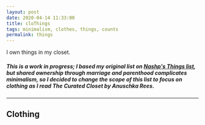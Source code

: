 ```yaml
---
layout: post
date: 2020-04-14 11:33:00
title: cloThings
tags: minimalism, clothes, things, counts
permalink: things
---
```


<div class="stacked">
	<p>I own <span id='noThings'></span> things in my closet.</p>
</div>

##### *This is a work in progress*; I based my original list on [Nashp's Things list](https://nashp.com/things), but shared ownership through marriage and parenthood complicates minimalism, so I decided to change the scope of this list to focus on clothing as I read The Curated Closet by Anuschka Rees.

---- 

## Clothing

<ul id="clothes"></ul>

<script type='text/javascript'>

	var clothes = [
		"5 shoes",
		"5 shorts",
		"5 short sleeve t shirts",
		"7 short sleeve undershirts",
		"3 thermals",
		"3 lounge",
		"2 suits",
		"1 tux",
		"4 short sleeve button up",
		"2 short sleeve polo",
		"1 jersey",
		"2 pull over hoodie",
		"1 zip hoodie",
		"2 long sleeve tee",
		"1 long sleeve polo",
		"2 sandal",
		"7 long sleeve button up",
		"8 pants",
		"1 jeans",
		"14 socks",
		"12 underwear",
		"10 handkerchief",
		"4 jackets",
		"2 hats",
		"1 beanie",
		"2 scarves",
		"5 belts",
		"2 winter gloves"
	];

	var html = "";
	function bulletThings() {
		for (var i = 0; i < arguments.length; i++) {
            html += "<li>" + arguments[i]+ "</li>";
		}
	}
    
	function addThings() {
	  var total = 0;
      
	  for (var i = 0; i < arguments.length; i++){
	    var num = parseFloat(arguments[i])
        
	    if (isNaN(num)) {
	      throw new Error('Arguments to `add`  must be numbers.')
	    } else {
	      total += num
	    }
	  }
	
	  return total
	}
	
    function printThings(){
       	for (var i = 0; i < arguments.length; i++) {
			var html = "";
            document.getElementById(arguments).innerHTML = html;
		}
    }
    
    bulletThings(...clothes);
	document.getElementById("clothes").innerHTML = html;
    var html = "";
    
    total = addThings(...clothes);
	document.getElementById("noThings").innerHTML = total;
</script>
